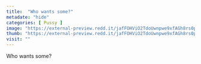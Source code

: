 ```yaml
---
title:  "Who wants some?"
metadate: "hide"
categories: [ Pussy ]
image: "https://external-preview.redd.it/jafFOHViO2TdoUwnpwe9xfAGh8rs0pQswcHq1yztreU.jpg?auto=webp&s=4c928ed9f9477e8381f0b751a71a2eaaf8d6b908"
thumb: "https://external-preview.redd.it/jafFOHViO2TdoUwnpwe9xfAGh8rs0pQswcHq1yztreU.jpg?width=320&crop=smart&auto=webp&s=08d8cf98d17f8a6fc61c66c9b46909097bd33696"
visit: ""
---
```

Who wants some?
